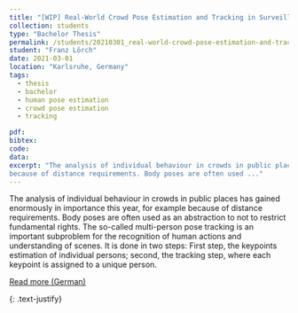 ```yaml
---
title: "[WIP] Real-World Crowd Pose Estimation and Tracking in Surveillance Video"
collection: students
type: "Bachelor Thesis"
permalink: /students/20210301_real-world-crowd-pose-estimation-and-tracking-in-surveillance-video
student: "Franz Lörch"
date: 2021-03-01
location: "Karlsruhe, Germany"
tags: 
  - thesis
  - bachelor
  - human pose estimation
  - crowd pose estimation
  - tracking

pdf:
bibtex:
code: 
data: 
excerpt: "The analysis of individual behaviour in crowds in public places has gained enormously in importance this year, for example
because of distance requirements. Body poses are often used ..."
---
```


The analysis of individual behaviour in crowds in public places has gained enormously in importance this year, for example
because of distance requirements. Body poses are often used as an abstraction to not to restrict fundamental rights. The so-called multi-person pose tracking is an important subproblem for the recognition of human actions and understanding of scenes. It is done in two steps: First step, the keypoints estimation of individual persons; second, the tracking step, where each keypoint is assigned to a unique person.

<a href="https://mickaelcormier.github.io/files/opening/20200622_ma_crowd-hpe-tracking_cormier.pdf" target="_blank">Read more (German)</a>

{: .text-justify}